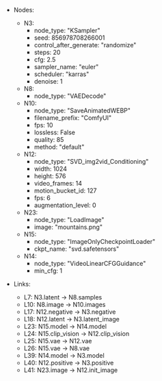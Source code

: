 - Nodes:
    - N3:
        - node_type: "KSampler"
        - seed: 856978708266001
        - control_after_generate: "randomize"
        - steps: 20
        - cfg: 2.5
        - sampler_name: "euler"
        - scheduler: "karras"
        - denoise: 1
    - N8:
        - node_type: "VAEDecode"
    - N10:
        - node_type: "SaveAnimatedWEBP"
        - filename_prefix: "ComfyUI"
        - fps: 10
        - lossless: False
        - quality: 85
        - method: "default"
    - N12:
        - node_type: "SVD_img2vid_Conditioning"
        - width: 1024
        - height: 576
        - video_frames: 14
        - motion_bucket_id: 127
        - fps: 6
        - augmentation_level: 0
    - N23:
        - node_type: "LoadImage"
        - image: "mountains.png"
    - N15:
        - node_type: "ImageOnlyCheckpointLoader"
        - ckpt_name: "svd.safetensors"
    - N14:
        - node_type: "VideoLinearCFGGuidance"
        - min_cfg: 1

- Links:
    - L7: N3.latent -> N8.samples
    - L10: N8.image -> N10.images
    - L17: N12.negative -> N3.negative
    - L18: N12.latent -> N3.latent_image
    - L23: N15.model -> N14.model
    - L24: N15.clip_vision -> N12.clip_vision
    - L25: N15.vae -> N12.vae
    - L26: N15.vae -> N8.vae
    - L39: N14.model -> N3.model
    - L40: N12.positive -> N3.positive
    - L41: N23.image -> N12.init_image
